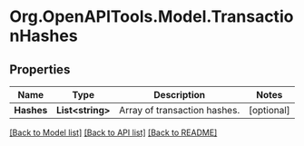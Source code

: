 # Org.OpenAPITools.Model.TransactionHashes

## Properties

Name | Type | Description | Notes
------------ | ------------- | ------------- | -------------
**Hashes** | **List&lt;string&gt;** | Array of transaction hashes. | [optional] 

[[Back to Model list]](../README.md#documentation-for-models) [[Back to API list]](../README.md#documentation-for-api-endpoints) [[Back to README]](../README.md)

